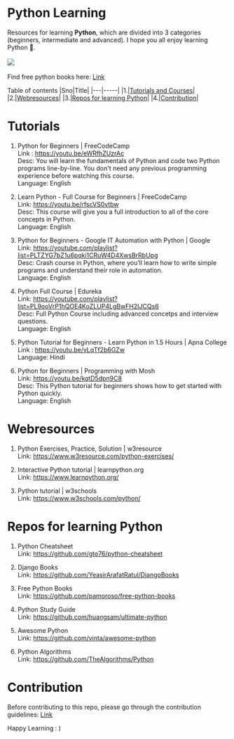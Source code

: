 # Python Learning

Resources for learning **Python**, which are divided into 3 categories (beginners, intermediate and advanced).
I hope you all enjoy learning Python 🐍.<br><br>
![](https://raw.githubusercontent.com/joesinghh/Python-Learning1/main/Img/Python%20Learning.png) <br><br>
Find free python books here: [Link](https://github.com/joesinghh/Python-Learning/tree/main/Books)

Table of contents
|Sno|Title|
|---|-----|
|1.|[Tutorials and Courses](https://github.com/joesinghh/Python-Learning/edit/main/README.md#tutorials)|
|2.|[Webresources](https://github.com/joesinghh/Python-Learning/edit/main/README.md#webresources)|
|3.|[Repos for learning Python](https://github.com/joesinghh/Python-Learning/edit/main/README.md#repos-for-learning-python)|
|4.|[Contribution](https://github.com/joesinghh/Python-Learning/edit/main/README.md#contribution)|

# Tutorials

1. Python for Beginners | FreeCodeCamp<br>
Link : https://youtu.be/eWRfhZUzrAc<br>
Desc: You will learn the fundamentals of Python and code two Python programs line-by-line. You don't need any previous programming experience before watching this course.<br>
Language: English

2. Learn Python - Full Course for Beginners | FreeCodeCamp <br>
Link: https://youtu.be/rfscVS0vtbw<br>
Desc: This course will give you a full introduction to all of the core concepts in Python.<br>
Language: English

3. Python for Beginners - Google IT Automation with Python | Google <br>
Link: https://youtube.com/playlist?list=PLTZYG7bZ1u6pqki1CRuW4D4XwsBrRbUpg<br>
Desc: Crash course in Python, where you’ll learn how to write simple programs and understand their role in automation.<br>
Language: English

4. Python Full Course | Edureka<br>
Link: https://youtube.com/playlist?list=PL9ooVrP1hQOE4KoZLUP4LgBwFH2IJCQs6<br>
Desc: Full Python Course including advanced concetps and interview questions.<br>
Language: English

5. Python Tutorial for Beginners - Learn Python in 1.5 Hours | Apna College<br>
Link : https://youtu.be/vLqTf2b6GZw<br>
Language: Hindi

6. Python for Beginners | Programming with Mosh <br>
Link: https://youtu.be/kqtD5dpn9C8<br>
Desc: This Python tutorial for beginners shows how to get started with Python quickly. <br>
Language: English

# Webresources

1. Python Exercises, Practice, Solution | w3resource <br>
Link: https://www.w3resource.com/python-exercises/

2. Interactive Python tutorial | learnpython.org <br>
Link: https://www.learnpython.org/ 

3. Python tutorial | w3schools <br>
Link: https://www.w3schools.com/python/

# Repos for learning Python
1. Python Cheatsheet <br>
Link: https://github.com/gto76/python-cheatsheet

2. Django Books <br>
Link: https://github.com/YeasirArafatRatul/DjangoBooks

3. Free Python Books <br>
Link: https://github.com/pamoroso/free-python-books

4. Python Study Guide<br>
Link: https://github.com/huangsam/ultimate-python

5. Awesome Python <br>
Link: https://github.com/vinta/awesome-python

6. Python Algorithms<br>
Link: https://github.com/TheAlgorithms/Python


# Contribution 

Before contributing to this repo, please go through the contribution guidelines: [Link](https://github.com/joesinghh/Python-Learning/edit/main/Contribution.md)

Happy Learning : )

